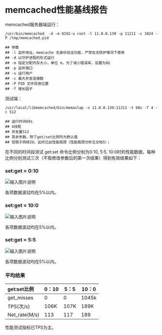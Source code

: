 # memcached性能基线报告

memcached服务器端运行：

```shell
/usr/bin/memcached  -d -m 8192-u root -l 11.0.0.139 -p 11211 -c 1024 -P /tmp/memcached.pid

## 参数
## -l 监听地址，memcache 无身份验证功能，严禁在无防护情况下使用
## -d 以守护进程的形式运行
## -m 指定分配内存大小，单位 m，为了减小错误率，设置为8G
## -p 监听端口
## -u 运行用户
## -c 最大并发连接数
## -P PID 文件存放位置
## -f 增长因子
```



测试端：

```shell
/usr/local/libmemcached/bin/memaslap -s 11.0.0.139:11211 -t 60s -T 4 -c 512

## 运行时间60s
## 4线程
## 并发量512
## 其余参数，除了get/set比例均为默认值
## 受限于网络IO，此时已达性能瓶颈（性能瓶颈分析见文档5）；
```

在不同的时间段测试 get:set 命令比例分别为0:10, 5:5, 10:0时的性能数据，每种比例分别测试三次（不取修改参数后的第一次结果）得到有效结果如下：

### set:get = 0:10
![输入图片说明](https://images.gitee.com/uploads/images/2021/0731/162111_ef122b04_5224942.png "010.png")

各项数据波动均在5%以内。

### set:get = 10:0
![输入图片说明](https://images.gitee.com/uploads/images/2021/0731/163128_3275e8fa_5224942.png "100.png")

各项数据波动均在5%以内。

### set:get = 5:5
![输入图片说明](https://images.gitee.com/uploads/images/2021/0731/155105_9d5c038e_5224942.png "55.png")

各项数据波动均在5%以内。

### 平均结果
| get:set比例   | 0：10      | 5：5       | 10：0      |
| :------------ | ---------- | ---------- | ---------- |
| get_misses    | 0          | 0          | 1045k     |
| TPS(次/s)     | 106K       | 107K       | 189K      |
| Net_rate(M/s) | 113        | 117        | 189       |

性能测试指标已TPS为主。